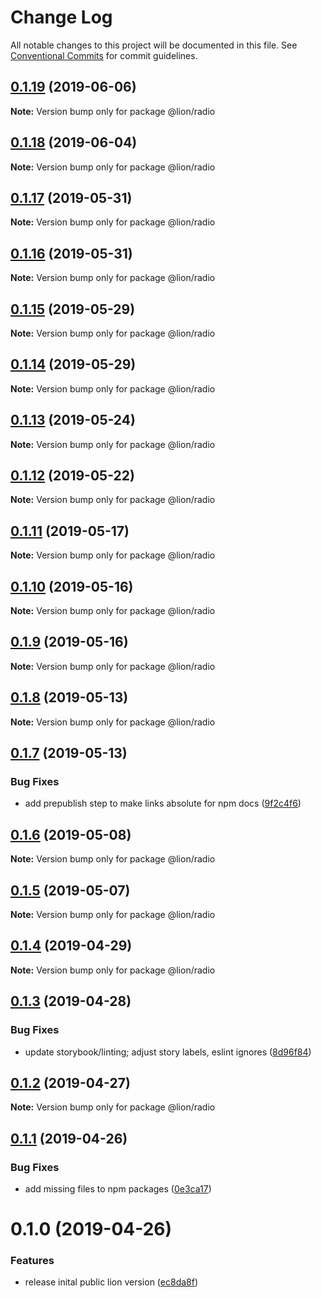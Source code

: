 # Change Log

All notable changes to this project will be documented in this file.
See [Conventional Commits](https://conventionalcommits.org) for commit guidelines.

## [0.1.19](https://github.com/ing-bank/lion/compare/@lion/radio@0.1.18...@lion/radio@0.1.19) (2019-06-06)

**Note:** Version bump only for package @lion/radio





## [0.1.18](https://github.com/ing-bank/lion/compare/@lion/radio@0.1.17...@lion/radio@0.1.18) (2019-06-04)

**Note:** Version bump only for package @lion/radio





## [0.1.17](https://github.com/ing-bank/lion/compare/@lion/radio@0.1.16...@lion/radio@0.1.17) (2019-05-31)

**Note:** Version bump only for package @lion/radio





## [0.1.16](https://github.com/ing-bank/lion/compare/@lion/radio@0.1.15...@lion/radio@0.1.16) (2019-05-31)

**Note:** Version bump only for package @lion/radio





## [0.1.15](https://github.com/ing-bank/lion/compare/@lion/radio@0.1.14...@lion/radio@0.1.15) (2019-05-29)

**Note:** Version bump only for package @lion/radio





## [0.1.14](https://github.com/ing-bank/lion/compare/@lion/radio@0.1.13...@lion/radio@0.1.14) (2019-05-29)

**Note:** Version bump only for package @lion/radio





## [0.1.13](https://github.com/ing-bank/lion/compare/@lion/radio@0.1.12...@lion/radio@0.1.13) (2019-05-24)

**Note:** Version bump only for package @lion/radio





## [0.1.12](https://github.com/ing-bank/lion/compare/@lion/radio@0.1.11...@lion/radio@0.1.12) (2019-05-22)

**Note:** Version bump only for package @lion/radio





## [0.1.11](https://github.com/ing-bank/lion/compare/@lion/radio@0.1.10...@lion/radio@0.1.11) (2019-05-17)

**Note:** Version bump only for package @lion/radio





## [0.1.10](https://github.com/ing-bank/lion/compare/@lion/radio@0.1.9...@lion/radio@0.1.10) (2019-05-16)

**Note:** Version bump only for package @lion/radio





## [0.1.9](https://github.com/ing-bank/lion/compare/@lion/radio@0.1.8...@lion/radio@0.1.9) (2019-05-16)

**Note:** Version bump only for package @lion/radio





## [0.1.8](https://github.com/ing-bank/lion/compare/@lion/radio@0.1.7...@lion/radio@0.1.8) (2019-05-13)

**Note:** Version bump only for package @lion/radio





## [0.1.7](https://github.com/ing-bank/lion/compare/@lion/radio@0.1.6...@lion/radio@0.1.7) (2019-05-13)


### Bug Fixes

* add prepublish step to make links absolute for npm docs ([9f2c4f6](https://github.com/ing-bank/lion/commit/9f2c4f6))





## [0.1.6](https://github.com/ing-bank/lion/compare/@lion/radio@0.1.5...@lion/radio@0.1.6) (2019-05-08)

**Note:** Version bump only for package @lion/radio





## [0.1.5](https://github.com/ing-bank/lion/compare/@lion/radio@0.1.4...@lion/radio@0.1.5) (2019-05-07)

**Note:** Version bump only for package @lion/radio





## [0.1.4](https://github.com/ing-bank/lion/compare/@lion/radio@0.1.3...@lion/radio@0.1.4) (2019-04-29)

**Note:** Version bump only for package @lion/radio





## [0.1.3](https://github.com/ing-bank/lion/compare/@lion/radio@0.1.2...@lion/radio@0.1.3) (2019-04-28)


### Bug Fixes

* update storybook/linting; adjust story labels, eslint ignores ([8d96f84](https://github.com/ing-bank/lion/commit/8d96f84))





## [0.1.2](https://github.com/ing-bank/lion/compare/@lion/radio@0.1.1...@lion/radio@0.1.2) (2019-04-27)

**Note:** Version bump only for package @lion/radio





## [0.1.1](https://github.com/ing-bank/lion/compare/@lion/radio@0.1.0...@lion/radio@0.1.1) (2019-04-26)


### Bug Fixes

* add missing files to npm packages ([0e3ca17](https://github.com/ing-bank/lion/commit/0e3ca17))





# 0.1.0 (2019-04-26)


### Features

* release inital public lion version ([ec8da8f](https://github.com/ing-bank/lion/commit/ec8da8f))
